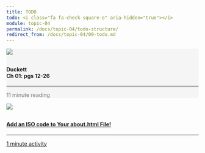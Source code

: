 ```yaml
---
title: TODO
todo: <i class="fa fa-check-square-o" aria-hidden="true"></i>
module: topic-04
permalink: /docs/topic-04/todo-structure/
redirect_from: /docs/topic-04/09-todo.md
---
```


<div class="row text-center">
    <div class="col-lg-4">
        <div class="bs-component">
          <div class="list-group">
              <div class="list-group-item" style="background-color: #F5F5F5">
                <img src="../img/hw-icon-duckett.svg" style="max-height: 100px; margin: auto; margin-bottom: 10px;" />
                  <h4 class="list-group-item-heading">Duckett<br />Ch 01: pgs 12-26</h4>
                  <hr>
                  <p class="list-group-item-text" style="color: #777;"><i class="fa fa-clock-o" aria-hidden="true"></i> 11 minute reading</p>
              </div>
            </div>
        </div>
    </div>
    <div class="col-lg-4">
        <div class="bs-component">
          <div class="list-group">
              <a href="{{ site.url }}/docs/topic-04/html-lang-attribute/" target="_blank" class="list-group-item">
                <img src="../img/hw-icon-edit-file.svg" style="max-height: 100px; margin: auto; margin-bottom: 10px;" />
                  <h4 class="list-group-item-heading">Add an ISO code to Your <b>about.html</b> File!</h4>
                  <hr>
                  <p class="list-group-item-text"><i class="fa fa-clock-o" aria-hidden="true"></i> 1 minute activity</p>
              </a>
            </div>
        </div>
    </div>
</div>
